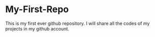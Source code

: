 # My-First-Repo
This is my first ever github repository.
I will share all the codes of my projects in my github account. 

